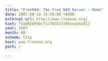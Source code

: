 ```yaml
---
title: "FreeNAS: The Free NAS Server - Home"
date: 2007-08-14 15:50:08 +0000
external-url: http://www.freenas.org/
hash: f5a082699bc71cf65537296aeab6a812
year: 2007
month: 08
scheme: http
host: www.freenas.org
path: /

---
```



